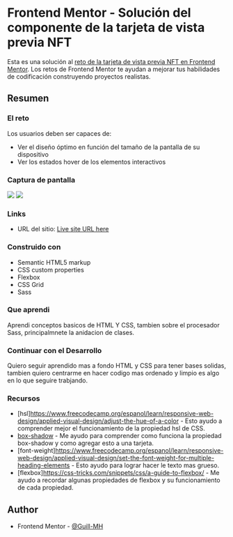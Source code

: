 # Frontend Mentor - Solución del componente de la tarjeta de vista previa NFT

Esta es una solución al [reto de la tarjeta de vista previa NFT en Frontend Mentor](https://www.frontendmentor.io/challenges/nft-preview-card-component-SbdUL_w0U). Los retos de Frontend Mentor te ayudan a mejorar tus habilidades de codificación construyendo proyectos realistas. 


## Resumen

### El reto

Los usuarios deben ser capaces de:

- Ver el diseño óptimo en función del tamaño de la pantalla de su dispositivo
- Ver los estados hover de los elementos interactivos

### Captura de pantalla

![](./screenshot/desktop-design.png)
![](./screenshot/mobile-design.png)


### Links


- URL del sitio: [Live site URL here](https://guillmh.github.io/nftCardComponent/)


### Construido con

- Semantic HTML5 markup
- CSS custom properties
- Flexbox
- CSS Grid
- Sass


### Que aprendi

Aprendi conceptos basicos de HTML Y CSS, tambien sobre el procesador Sass, principalmnete la anidacion de clases.


### Continuar con el Desarrollo

Quiero seguir aprendido mas a fondo HTML y CSS para tener bases solidas, tambien quiero centrarme en hacer codigo mas ordenado y limpio es algo en lo que seguire trabjando.


### Recursos

- [hsl]https://www.freecodecamp.org/espanol/learn/responsive-web-design/applied-visual-design/adjust-the-hue-of-a-color - Esto ayudo a comprender mejor el funcionamiento de la propiedad hsl de CSS. 
- [box-shadow](https://www.freecodecamp.org/espanol/learn/responsive-web-design/applied-visual-design/add-a-box-shadow-to-a-card-like-element) - Me ayudo para comprender como funciona la propiedad box-shadow y como agregar esto a una tarjeta.
- [font-weight]https://www.freecodecamp.org/espanol/learn/responsive-web-design/applied-visual-design/set-the-font-weight-for-multiple-heading-elements - Esto ayudo para lograr hacer le texto mas grueso.
- [flexbox]https://css-tricks.com/snippets/css/a-guide-to-flexbox/ - Me ayudo a recordar algunas propiedades de flexbox y su funcionamiento de cada propiedad.


## Author
- Frontend Mentor - [@Guill-MH](https://www.frontendmentor.io/profile/Guill-MH)


